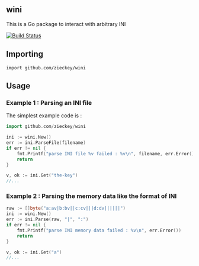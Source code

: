 ## wini

This is a Go package to interact with arbitrary INI

[![Build Status](https://secure.travis-ci.org/zieckey/wini.png)](http://travis-ci.org/zieckey/wini)

## Importing

    import github.com/zieckey/wini

## Usage

### Example 1 : Parsing an INI file

The simplest example code is :
```go
import github.com/zieckey/wini

ini := wini.New()
err := ini.ParseFile(filename)
if err != nil {
	fmt.Printf("parse INI file %v failed : %v\n", filename, err.Error())
	return
}

v, ok := ini.Get("the-key")
//...
```

### Example 2 : Parsing the memory data like the format of INI

```go
raw := []byte("a:av|b:bv||c:cv|||d:dv||||||")
ini := wini.New()
err := ini.Parse(raw, "|", ":")
if err != nil {
	fmt.Printf("parse INI memory data failed : %v\n", err.Error())
	return
}

v, ok := ini.Get("a")
//...
```